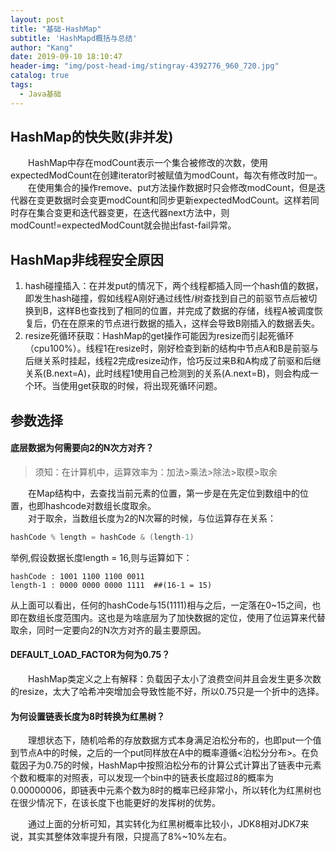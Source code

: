 ```yaml
---
layout: post
title: "基础-HashMap"
subtitle: 'HashMapd概括与总结'
author: "Kang"
date: 2019-09-10 18:10:47
header-img: "img/post-head-img/stingray-4392776_960_720.jpg"
catalog: true
tags:
  - Java基础
---
```

## HashMap的快失败(非并发)
&emsp;&emsp;HashMap中存在modCount表示一个集合被修改的次数，使用expectedModCount在创建iterator时被赋值为modCount，每次有修改时加一。    
&emsp;&emsp;在使用集合的操作remove、put方法操作数据时只会修改modCount，但是迭代器在变更数据时会变更modCount和同步更新expectedModCount。这样若同时存在集合变更和迭代器变更，在迭代器next方法中，则modCount!=expectedModCount就会抛出fast-fail异常。

## HashMap非线程安全原因
1. hash碰撞插入：在并发put的情况下，两个线程都插入同一个hash值的数据，即发生hash碰撞，假如线程A刚好通过线性/树查找到自己的前驱节点后被切换到B，这样B也查找到了相同的位置，并完成了数据的存储，线程A被调度恢复后，仍在在原来的节点进行数据的插入，这样会导致B刚插入的数据丢失。
2. resize死循环获取：HashMap的get操作可能因为resize而引起死循环（cpu100%）。线程1在resize时，刚好检查到新的结构中节点A和B是前驱与后继关系时挂起，线程2完成resize动作，恰巧反过来B和A构成了前驱和后继关系(B.next=A)，此时线程1使用自己检测到的关系(A.next=B)，则会构成一个环。当使用get获取的时候，将出现死循环问题。
  


## 参数选择

#### 底层数据为何需要向2的N次方对齐？
>须知：在计算机中，运算效率为：加法>乘法>除法>取模>取余

&emsp;&emsp;在Map结构中，去查找当前元素的位置，第一步是在先定位到数组中的位置，也即hashcode对数组长度取余。  
&emsp;&emsp;对于取余，当数组长度为2的N次幂的时候，与位运算存在关系：
```java
hashCode % length = hashCode & (length-1)
```  
举例,假设数据长度length = 16,则与运算如下：
```
hashCode : 1001 1100 1100 0011
length-1 : 0000 0000 0000 1111  ##(16-1 = 15) 
```
从上面可以看出，任何的hashCode与15(1111)相与之后，一定落在0~15之间，也即在数组长度范围内。这也是为啥底层为了加快数据的定位，使用了位运算来代替取余，同时一定要向2的N次方对齐的最主要原因。  

#### DEFAULT_LOAD_FACTOR为何为0.75？
&emsp;&emsp;HashMap类定义之上有解释：负载因子太小了浪费空间并且会发生更多次数的resize，太大了哈希冲突增加会导致性能不好，所以0.75只是一个折中的选择。  

#### 为何设置链表长度为8时转换为红黑树？
&emsp;&emsp;理想状态下，随机哈希的存放数据方式本身满足泊松分布的，也即put一个值到节点A中的时候，之后的一个put同样放在A中的概率遵循<泊松分分布>。在负载因子为0.75的时候，HashMap中按照泊松分布的计算公式计算出了链表中元素个数和概率的对照表，可以发现一个bin中的链表长度超过8的概率为0.00000006，即链表中元素个数为8时的概率已经非常小，所以转化为红黑树也在很少情况下，在该长度下也能更好的发挥树的优势。   

&emsp;&emsp;通过上面的分析可知，其实转化为红黑树概率比较小，JDK8相对JDK7来说，其实其整体效率提升有限，只提高了8%~10%左右。  
